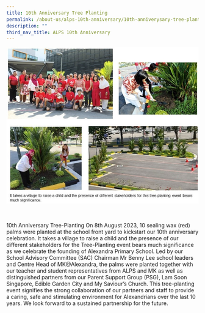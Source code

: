 ```yaml
---
title: 10th Anniversary Tree Planting
permalink: /about-us/alps-10th-anniversary/10th-anniverysary-tree-planting/
description: ""
third_nav_title: ALPS 10th Anniversary
---
```

![](/images/10th%20Year%20Anniversary/tree%20planting.jpg)

<br>

        

10th Anniversary Tree-Planting On 8th August 2023, 10 sealing wax (red) palms were planted at the school front yard to kickstart our 10th anniversary celebration. It takes a village to raise a child and the presence of our different stakeholders for the Tree-Planting event bears much significance as we celebrate the founding of Alexandra Primary School. Led by our School Advisory Committee (SAC) Chairman Mr Benny Lee school leaders and Centre Head of MK@Alexandra, the palms were planted together with our teacher and student representatives from ALPS and MK as well as distinguished partners from our Parent Support Group (PSG), Lam Soon Singapore, Edible Garden City and My Saviour’s Church. This tree-planting event signifies the strong collaboration of our partners and staff to provide a caring, safe and stimulating environment for Alexandrians over the last 10 years. We look forward to a sustained partnership for the future.